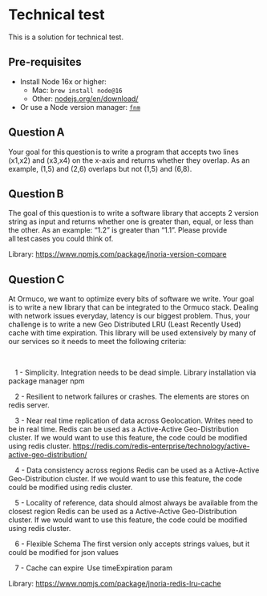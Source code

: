 #  Technical test

This is a solution for technical test. 

## Pre-requisites

- Install Node 16x or higher:
  - Mac: `brew install node@16`
  - Other: [nodejs.org/en/download/](https://nodejs.org/en/download/)
- Or use a Node version manager: [`fnm`](https://github.com/Schniz/fnm#readme)

## Question A

Your goal for this question is to write a program that accepts two lines (x1,x2) and (x3,x4) on the x-axis and returns whether they overlap. As an example, (1,5) and (2,6) overlaps but not (1,5) and (6,8).

## Question B

The goal of this question is to write a software library that accepts 2 version string as input and returns whether one is greater than, equal, or less than the other. As an example: “1.2” is greater than “1.1”. Please provide all test cases you could think of.

Library: https://www.npmjs.com/package/jnoria-version-compare

## Question C

At Ormuco, we want to optimize every bits of software we write. Your goal is to write a new library that can be integrated to the Ormuco stack. Dealing with network issues everyday, latency is our biggest problem. Thus, your challenge is to write a new Geo Distributed LRU (Least Recently Used) cache with time expiration. This library will be used extensively by many of our services so it needs to meet the following criteria:

 

    1 - Simplicity. Integration needs to be dead simple. 
        Library installation via package manager npm

    2 - Resilient to network failures or crashes. 
        The elements are stores on redis server.

    3 - Near real time replication of data across Geolocation. Writes need to be in real time. 
        Redis can be used as a Active-Active Geo-Distribution cluster. 
        If we would want to use this feature, the code could be modified using redis cluster.
        https://redis.com/redis-enterprise/technology/active-active-geo-distribution/

    4 - Data consistency across regions
        Redis can be used as a Active-Active Geo-Distribution cluster. 
        If we would want to use this feature, the code could be modified using redis cluster.

    5 - Locality of reference, data should almost always be available from the closest region
        Redis can be used as a Active-Active Geo-Distribution cluster. 
        If we would want to use this feature, the code could be modified using redis cluster.

    6 - Flexible Schema
        The first version only accepts strings values, but it could be modified for json values

    7 - Cache can expire 
        Use timeExpiration param

Library: https://www.npmjs.com/package/jnoria-redis-lru-cache